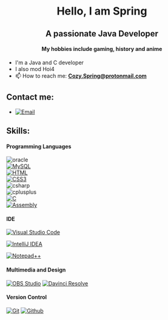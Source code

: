<h1 align="center">Hello, I am Spring</h1>
<h2 align="center">A passionate Java Developer</h3>
<h4 align="center">My hobbies include gaming, history and anime</h3>

- I'm a Java and C developer
- I also mod Hoi4
- 📫 How to reach me: **Cozy.Spring@protonmail.com**

## Contact me:

- [![Email](https://img.shields.io/badge/email-3DDC84?style=for-the-badge&logo=email&logoColor=white&labelColor=101010)](mailto:Cozy.Spring@protonmail.com)



## Skills:

#### Programming Languages


![oracle](https://img.shields.io/badge/Java-Proficient-orange?style=for-the-badge&logo=Oracle&logoColor=orange)
</br>
[![MySQL](https://img.shields.io/badge/MySQL-4479A1?style=for-the-badge&logo=mysql&logoColor=white&labelColor=101010)](#)
</br>
[![HTML](https://img.shields.io/badge/html5%20-%23E34F26.svg?&style=for-the-badge&logo=html5&logoColor=white&labelColor=101010)](#)
</br>
[![CSS3](https://img.shields.io/badge/css3%20-%231572B6.svg?&style=for-the-badge&logo=css3&logoColor=white&labelColor=101010)](#)
</br>
![csharp](https://img.shields.io/badge/CSharp-Learning-white?style=for-the-badge&logo=csharp&logoColor=white)
</br>
![cplusplus](https://img.shields.io/badge/C%2B%2B-Learning-white?style=for-the-badge&logo=cplusplus&logoColor=white)
</br>
[![C](https://img.shields.io/badge/language-C-lightgrey)](#)
</br>
[![Assembly](https://img.shields.io/badge/-Assembly-000?&logo=assemblyscript)](#)

#### IDE
[![Visual Studio Code](https://img.shields.io/badge/Visual%20Studio%20Code-007ACC?logo=visualstudiocode&logoColor=fff&style=plastic)](#)

[![IntelliJ IDEA](https://img.shields.io/badge/Intellij%20Idea-000?logo=intellij-idea&style=for-the-badge)](#)

[![Notepad++](https://img.shields.io/badge/Notepad++-90E59A.svg?&logo=notepad%2b%2b&logoColor=black)](#)

#### Multimedia and Design

[![OBS Studio](https://img.shields.io/badge/obs%20studio%20-%2331A8FF.svg?&style=for-the-badge&logo=obs%20studio&logoColor=white&labelColor=101010)](#)
[![Davinci Resolve](https://img.shields.io/static/v1?style=for-the-badge&message=DaVinci+Resolve&color=233A51&logo=DaVinci+Resolve&logoColor=FFFFFF&label=)](#)

#### Version Control

[![Git](https://img.shields.io/badge/git%20-%23F05033.svg?&style=for-the-badge&logo=git&logoColor=white&labelColor=101010)](#)
[![Github](https://img.shields.io/badge/github%20-%23121011.svg?&style=for-the-badge&logo=github&logoColor=whit&logoColor=white&labelColor=101010)](#)
